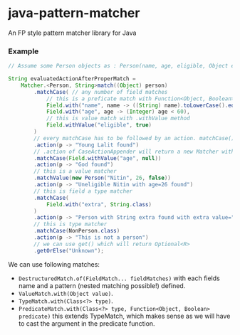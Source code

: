 
# java-pattern-matcher
An FP style pattern matcher library for Java

### Example
```java
// Assume some Person objects as : Person(name, age, eligible, Object extra)

String evaluatedActionAfterProperMatch = 
    Matcher.<Person, String>match((Object) person)
        .matchCase( // any number of field matches
            // this is a preficate match with Function<Object, Boolean> passed
            Field.with("name", name -> ((String) name).toLowerCase().equals("lalit")),
            Field.with("age", age -> (Integer) age < 60),
            // this is value match with .withValue method
            Field.withValue("eligible", true)
        )
        // every matchCase has to be followed by an action. matchCase() returns an instance of CaseActionAppender
        .action(p -> "Young Lalit found")
        // .action of CaseActionAppender will return a new Matcher with appended action
        .matchCase(Field.withValue("age", null))
        .action(p -> "God found")
        // this is a value matcher
        .matchValue(new Person("Nitin", 26, false))
        .action(p -> "Uneligible Nitin with age=26 found")
        // this is field a type matcher
        .matchCase(
            Field.with("extra", String.class)
        )
        .action(p -> "Person with String extra found with extra value=" + p.extra)
        // this is type matcher
        .matchCase(NonPerson.class)
        .action(p -> "This is not a person")
        // we can use get() which will return Optional<R>
        .getOrElse("Unknown");
```

We can use following matches:
* `DestructuredMatch.of(FieldMatch... fieldMatches)` with each fields name and a pattern (nested matching possible!) defined.
* `ValueMatch.with(Object value)`.
* `TypeMatch.with(Class<?> type)`.
* `PredicateMatch.with(Class<?> type, Function<Object, Boolean> predicate)` this extends TypeMatch, which makes sense as we will have to cast the argument in the predicate function.
